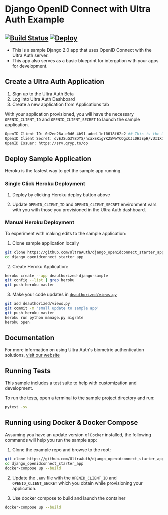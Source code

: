 # Django OpenID Connect with Ultra Auth Example
[![Build Status](https://travis-ci.org/UltraAuth/django_openidconnect_starter_app.svg?branch=master)](https://travis-ci.org/UltraAuth/django_openidconnect_starter_app) [![Deploy](https://www.herokucdn.com/deploy/button.svg)](https://heroku.com/deploy?template=https://github.com/UltraAuth/django_openidconnect_starter_app/)
--------

- This is a sample Django 2.0 app that uses OpenID Connect with the Ultra Auth server.
- This app also serves as a basic blueprint for intergation with your apps for development.  


## Create a Ultra Auth Application

1. Sign up to the Ultra Auth Beta
2. Log into Ultra Auth Dashboard
3. Create a new application from Applications tab

With your application provisioned, you will have the necessary `OPENID_CLIENT_ID` and `OPENID_CLIENT_SECRET` to launch the sample application.

```sh
OpenID Client ID: 0d2ee26a-e0d6-4b91-aded-1ef0618f62c2 ## This is the OPENID_CLIENT_ID
OpenID Client Secret: dvEJSuG3Y8DYS/hcaxEKigYK25WeYCOgxCJLDH3EpH/vUI1X1hzSErDlNfLID9aP  ## This is the OPENID_CLIENT_SECRET
OpenID Issuer: https://srv.qryp.to/op
```

## Deploy Sample Application

Heroku is the fastest way to get the sample app running.

### Single Click Heroku Deployment

1. Deploy by clicking Heroku deploy button above

2. Update `OPENID_CLIENT_ID` and `OPENID_CLIENT_SECRET` environment vars with you with those you provisioned in the Ultra Auth dashboard.

### Manual Heroku Deployment

To experiment with making edits to the sample application:

1. Clone sample application locally

```sh
git clone https://github.com/UltraAuth/django_openidconnect_starter_app
cd django_openidconnect_starter_app
```

2. Create Heroku Application:

```sh
heroku create --app deauthorized-django-sample
git config --list | grep heroku
git push heroku master
```

3. Make your code updates in [`deauthorized/views.py`](https://github.com/UltraAuth/django_openidconnect_starter_app/blob/master/deauthorized/views.py)

```sh
git add deauthorized/views.py
git commit -m 'small update to sample app'
git push heroku master
heroku run python manage.py migrate
heroku open
```

## Documentation

For more information on using Ultra Auth's biometric authentication solutions, [visit our website](https://www.deauthorized.com)


## Running Tests

This sample includes a test suite to help with customization and development.

To run the tests, open a terminal to the sample project directory and run:
```sh
pytest -sv
```


## Running using Docker & Docker Compose

Assuming you have an update version of `Docker` installed, the following commands will help you run the sample app:

1. Clone the example repo and browse to the root:

```bash
git clone https://github.com/UltraAuth/django_openidconnect_starter_app
cd django_openidconnect_starter_app
docker-compose up --build
```

2. Update the `.env` file with the `OPENID_CLIENT_ID` and `OPENID_CLIENT_SECRET` which you obtain while provisioning your application.

3. Use docker compose to build and launch the container

```bash
docker-compose up --build
```
